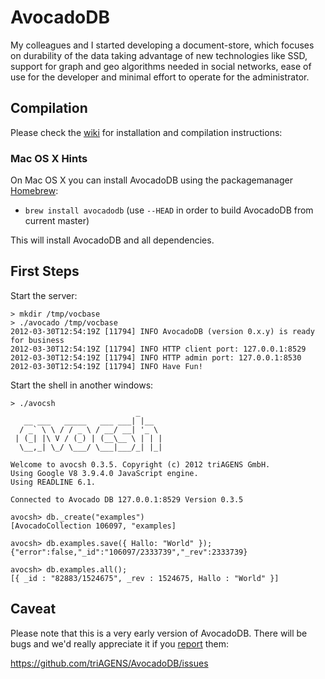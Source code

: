 # AvocadoDB

My colleagues and I started developing a document-store, which focuses on durability 
of the data taking advantage of new technologies like SSD, support for graph and geo 
algorithms needed in social networks, ease of use for the developer and minimal 
effort to operate for the administrator. 

## Compilation

Please check the <a href="https://github.com/triAGENS/AvocadoDB/wiki">wiki</a>
for installation and compilation instructions:

### Mac OS X Hints

On Mac OS X you can install AvocadoDB using the packagemanager [Homebrew](http://mxcl.github.com/homebrew/):

* `brew install avocadodb` (use `--HEAD` in order to build AvocadoDB from current master)

This will install AvocadoDB and all dependencies. 

## First Steps

Start the server:

    > mkdir /tmp/vocbase
    > ./avocado /tmp/vocbase
    2012-03-30T12:54:19Z [11794] INFO AvocadoDB (version 0.x.y) is ready for business
    2012-03-30T12:54:19Z [11794] INFO HTTP client port: 127.0.0.1:8529
    2012-03-30T12:54:19Z [11794] INFO HTTP admin port: 127.0.0.1:8530
    2012-03-30T12:54:19Z [11794] INFO Have Fun!

Start the shell in another windows:

    > ./avocsh
                                _         
       __ ___   _____   ___ ___| |__      
      / _` \ \ / / _ \ / __/ __| '_ \   
     | (_| |\ V / (_) | (__\__ \ | | | 
      \__,_| \_/ \___/ \___|___/_| |_|   

    Welcome to avocsh 0.3.5. Copyright (c) 2012 triAGENS GmbH.
    Using Google V8 3.9.4.0 JavaScript engine.
    Using READLINE 6.1.

    Connected to Avocado DB 127.0.0.1:8529 Version 0.3.5

    avocsh> db._create("examples")
    [AvocadoCollection 106097, "examples]

    avocsh> db.examples.save({ Hallo: "World" });
    {"error":false,"_id":"106097/2333739","_rev":2333739}

    avocsh> db.examples.all();
    [{ _id : "82883/1524675", _rev : 1524675, Hallo : "World" }]

## Caveat

Please note that this is a very early version of AvocadoDB. There will be
bugs and we'd really appreciate it if you 
<a href="https://github.com/triAGENS/AvocadoDB/issues">report</a> them:

  https://github.com/triAGENS/AvocadoDB/issues
